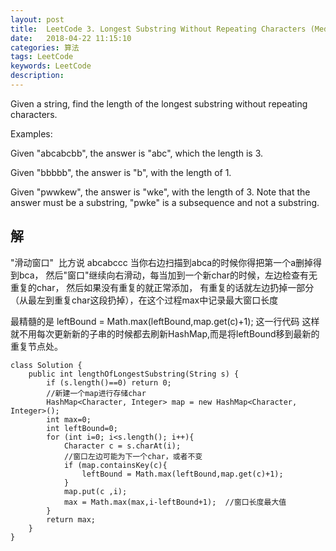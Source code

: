 ```yaml
---
layout: post
title:  LeetCode 3. Longest Substring Without Repeating Characters (Medium)
date:   2018-04-22 11:15:10
categories: 算法
tags: LeetCode
keywords: LeetCode
description: 
---
```


Given a string, find the length of the longest substring without repeating characters.

Examples:

Given "abcabcbb", the answer is "abc", which the length is 3.

Given "bbbbb", the answer is "b", with the length of 1.

Given "pwwkew", the answer is "wke", with the length of 3. Note that the answer must be a substring, "pwke" is a subsequence and not a substring.

## 解

"滑动窗口" 
比方说 abcabccc 当你右边扫描到abca的时候你得把第一个a删掉得到bca，
然后"窗口"继续向右滑动，每当加到一个新char的时候，左边检查有无重复的char，
然后如果没有重复的就正常添加，
有重复的话就左边扔掉一部分（从最左到重复char这段扔掉），在这个过程max中记录最大窗口长度

最精髓的是 leftBound = Math.max(leftBound,map.get(c)+1); 这一行代码
这样就不用每次更新新的子串的时候都去刷新HashMap,而是将leftBound移到最新的重复节点处。
```
class Solution {
    public int lengthOfLongestSubstring(String s) {
        if (s.length()==0) return 0;
        //新建一个map进行存储char
        HashMap<Character, Integer> map = new HashMap<Character, Integer>();
        int max=0;
        int leftBound=0;
        for (int i=0; i<s.length(); i++){
            Character c = s.charAt(i);
            //窗口左边可能为下一个char，或者不变
            if (map.containsKey(c){
                leftBound = Math.max(leftBound,map.get(c)+1);
            }
            map.put(c ,i);
            max = Math.max(max,i-leftBound+1);  //窗口长度最大值
        }
        return max;
    }
}
```
